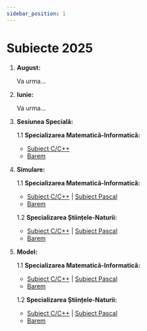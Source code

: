 ```yaml
---
sidebar_position: 1
---
```


# Subiecte 2025

1. **August:**

    Va urma...

2. **Iunie:**

    Va urma...

3. **Sesiunea Specială:**

    1.1 **Specializarea Matematică-Informatică:**
    - [Subiect C/C++](./2025/SubiectSpeciala2025MIC.pdf)
    - [Barem](./2025/BaremSpeciala2025MI.pdf)

4. **Simulare:**

    1.1 **Specializarea Matematică-Informatică:**
    - [Subiect C/C++](./2025/SubiectSimulare2025MIC.pdf) | [Subiect Pascal](./2025/SubiectSimulare2025MIPascal.pdf)
    - [Barem](./2025/BaremSimulare2025MI.pdf)

    1.2 **Specializarea Științele-Naturii:**
    - [Subiect C/C++](./2025/SubiectSimulare2025MIC.pdf) | [Subiect Pascal](./2025/SubiectSimulare2025MIPascal.pdf)
    - [Barem](./2025/BaremSimulare2025SN.pdf)

5. **Model:**

    1.1 **Specializarea Matematică-Informatică:**
    - [Subiect C/C++](./2025/SubiectModel2025MIC.pdf) | [Subiect Pascal](./2025/SubiectModel2025MIPascal.pdf)
    - [Barem](./2025/BaremModel2025MI.pdf)

    1.2 **Specializarea Științele-Naturii:**
    - [Subiect C/C++](./2025/SubiectModel2025SNC.pdf) | [Subiect Pascal](./2025/SubiectModel2025SNPascal.pdf)
    - [Barem](./2025/BaremModel2025SN.pdf)